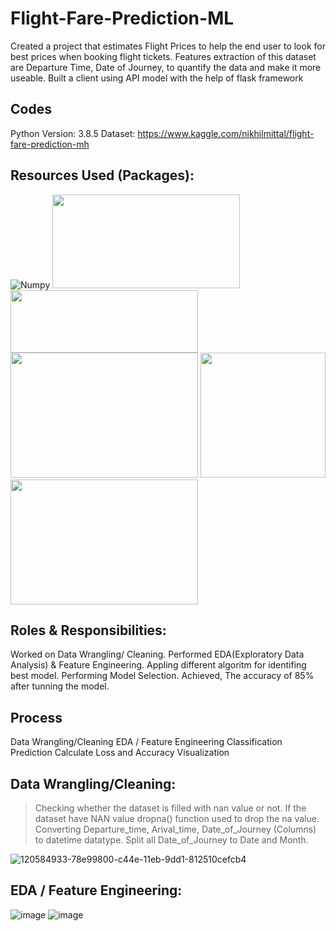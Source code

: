 # Flight-Fare-Prediction-ML

Created a project that estimates Flight Prices to help the end user to look for best prices when booking flight tickets.
Features extraction of this dataset are Departure Time, Date of Journey, to quantify the data and make it more useable.
Built a client using API model with the help of flask framework

## Codes 
Python Version: 3.8.5
Dataset: https://www.kaggle.com/nikhilmittal/flight-fare-prediction-mh

## Resources Used (Packages):
![Numpy](https://user-images.githubusercontent.com/74816597/179326134-d2f679f2-5837-4bd5-b7a0-36900d78f35a.png)
<img src="https://encrypted-tbn0.gstatic.com/images?q=tbn:ANd9GcRSu9xFbA6COOd9Wq-koFEoAFD7wpFgbvdz6Q&usqp=CAU"  width="300" height="150">
<img src="https://upload.wikimedia.org/wikipedia/commons/thumb/0/05/Scikit_learn_logo_small.svg/1200px-Scikit_learn_logo_small.svg.png" width="300" height="100">
<img src="https://matplotlib.org/stable/_static/logo2.svg" width="300" height="200">
<img src="https://files.ai-pool.com/a/21155149cb560f48f085a21264277c3c.png" width="200" height="200">
<img src="https://miro.medium.com/max/438/1*0G5zu7CnXdMT9pGbYUTQLQ.png" width="300" height="200">

## Roles & Responsibilities:
Worked on Data Wrangling/ Cleaning.
Performed EDA(Exploratory Data Analysis) & Feature Engineering.
Appling different algoritm for identifing best model.
Performing Model Selection.
Achieved, The accuracy of 85% after tunning the model.

## Process
Data Wrangling/Cleaning
EDA / Feature Engineering
Classification
Prediction 
Calculate Loss and Accuracy
Visualization

## Data Wrangling/Cleaning:
> Checking whether the dataset is filled with nan value or not.
> If the dataset have NAN value dropna() function used to drop the na value.
> Converting Departure_time, Arival_time, Date_of_Journey (Columns) to datetime datatype.
> Split all Date_of_Journey to Date and Month.

![120584933-78e99800-c44e-11eb-9dd1-812510cefcb4](https://user-images.githubusercontent.com/74816597/179391351-39b74501-af32-4b7a-8575-3d3b9059bbea.jpg)

## EDA / Feature Engineering:
![image](https://user-images.githubusercontent.com/74816597/179391380-86816e36-c182-4d53-a287-946288c71ab8.png)
![image](https://user-images.githubusercontent.com/74816597/179391403-34542c21-4ad6-4289-9353-af4c983dc118.png)


